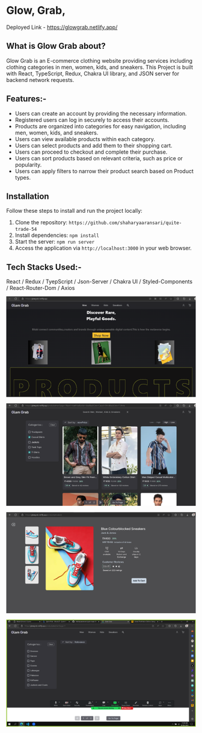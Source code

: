 # Glow, Grab,

Deployed Link - https://glowgrab.netlify.app/

## What is Glow Grab about?

Glow Grab is an E-commerce clothing website providing services including clothing categories in men, women, kids, and sneakers.
This Project is built with React, TypeScript, Redux, Chakra UI library, and JSON server for backend network requests.

## Features:-

- Users can create an account by providing the necessary information.
- Registered users can log in securely to access their accounts.
- Products are organized into categories for easy navigation, including men, women, kids, and sneakers.
- Users can view available products within each category.
- Users can select products and add them to their shopping cart.
- Users can proceed to checkout and complete their purchase.
- Users can sort products based on relevant criteria, such as price or popularity.
- Users can apply filters to narrow their product search based on Product types.

## Installation

Follow these steps to install and run the project locally:

1. Clone the repository: `https://github.com/shaharyaaransari/quite-trade-54`
2. Install dependencies: `npm install`
3. Start the server: `npm run server`
4. Access the application via `http://localhost:3000` in your web browser.

## Tech Stacks Used:-

React / Redux / TyepScript / Json-Server / Chakra UI / Styled-Components / React-Router-Dom / Axios

![Landing Page](./src/images/WebsiteImages/LandingPage.png)

![Product Page](./src/images/WebsiteImages/ProductPage.png)

![Single Product](./src/images/WebsiteImages/SingleProductPage.png)

![SAMPLE iMAGE](./src/images/WebsiteImages/Sample.png)
